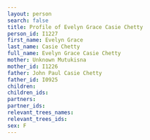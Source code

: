 ```yaml
---
layout: person
search: false
title: Profile of Evelyn Grace Casie Chetty
person_id: I1227
first_name: Evelyn Grace
last_name: Casie Chetty
full_name: Evelyn Grace Casie Chetty
mother: Unknown Mutukisna
mother_id: I1226
father: John Paul Casie Chetty
father_id: I0925
children:
children_ids:
partners:
partner_ids:
relevant_trees_names:
relevant_trees_ids:
sex: F
---
```


